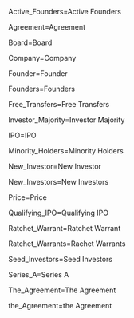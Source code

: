 Active_Founders=<span class="definedterm">Active Founders</span>

Agreement=<span class="definedterm">Agreement</span>

Board=<span class="definedterm">Board</span>

Company=<span class="definedterm">Company</span>

Founder=<span class="definedterm">Founder</span>

Founders=<span class="definedterm">Founders</span>

Free_Transfers=<span class="definedterm">Free Transfers</span>

Investor_Majority=<span class="definedterm">Investor Majority</span>

IPO=<span class="definedterm">IPO</span>

Minority_Holders=<span class="definedterm">Minority Holders</span>

New_Investor=<span class="definedterm">New Investor</span>

New_Investors=<span class="definedterm">New Investors</span>

Price=<span class="definedterm">Price</span>

Qualifying_IPO=<span class="definedterm">Qualifying IPO</span>

Ratchet_Warrant=<span class="definedterm">Ratchet Warrant</span>

Ratchet_Warrants=<span class="definedterm">Rachet Warrants</span>

Seed_Investors=<span class="definedterm">Seed Investors</span>

Series_A=<span class="definedterm">Series A</span>

The_Agreement=The <span class="definedterm">Agreement</span>

the_Agreement=the <span class="definedterm">Agreement</span>